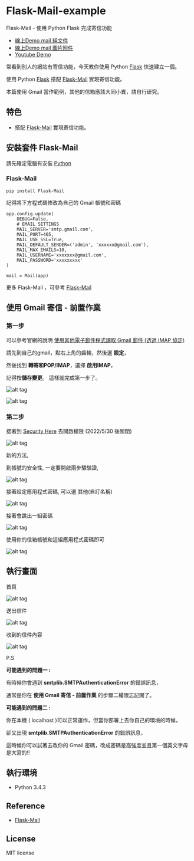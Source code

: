 # Flask-Mail-example
Flask-Mail - 使用 Python Flask 完成寄信功能

* [線上Demo mail 純文件](http://pythontt-twtrubikscode.rhcloud.com/mail_page)
* [線上Demo mail 圖片附件](http://pythontt-twtrubikscode.rhcloud.com/mail_page_img)
* [Youtube Demo](https://youtu.be/qqOgDPSD3jc)

常看到別人的網站有寄信功能，今天教你使用 Python [Flask](http://flask.pocoo.org/) 快速建立一個。

使用 Python [Flask](http://flask.pocoo.org/) 搭配 [Flask-Mail](http://pythonhosted.org/Flask-Mail/)  實現寄信功能。

本篇使用 Gmail 當作範例，其他的信箱應該大同小異，請自行研究。

## 特色
* 搭配 [Flask-Mail](http://pythonhosted.org/Flask-Mail/) 實現寄信功能。


## 安裝套件 Flask-Mail
請先確定電腦有安裝 [Python](https://www.python.org/)


### Flask-Mail
```
pip install Flask-Mail
```

記得將下方程式碼修改為自己的 Gmail 帳號和密碼
```
app.config.update(
    DEBUG=False,
    # EMAIL SETTINGS
    MAIL_SERVER='smtp.gmail.com',
    MAIL_PORT=465,
    MAIL_USE_SSL=True,
    MAIL_DEFAULT_SENDER=('admin', 'xxxxxx@gmail.com'),
    MAIL_MAX_EMAILS=10,
    MAIL_USERNAME='xxxxxxx@gmail.com',
    MAIL_PASSWORD='xxxxxxxxx'
)

mail = Mail(app)
```

更多 Flask-Mail ，可參考  [Flask-Mail](http://pythonhosted.org/Flask-Mail/)



## 使用 Gmail 寄信 - 前置作業

### 第一步

可以參考官網的說明  [使用其他電子郵件程式讀取 Gmail 郵件 (透過 IMAP 協定)](https://support.google.com/mail/answer/7126229?hl=zh-Hant)

請先到自己的gmail，點右上角的齒輪，然後選 <b>設定</b>，

然後找到 <b>轉寄和POP/IMAP</b>，選擇 <b>啟用IMAP</b>，

記得按<b>儲存變更</b>。 這樣就完成第一步了。

![alt tag](http://i.imgur.com/lutH7Ox.jpg)

![alt tag](http://i.imgur.com/zu15YSB.jpg)

### 第二步

接著到 [Security Here](https://www.google.com/settings/security/lesssecureapps) 去開啟權限 (2022/5/30 後關閉)

![alt tag](http://i.imgur.com/nMWcYDh.jpg)

新的方法,

到帳號的安全性, 一定要開啟兩步驟驗證,

![alt tag](https://i.imgur.com/IMSPInG.png)

接著設定應用程式密碼, 可以選 其他(自訂名稱)

![alt tag](https://i.imgur.com/ds2Ia36.png)

接著會跳出一組密碼

![alt tag](https://i.imgur.com/11qtT9M.png)

使用你的信箱帳號和這組應用程式密碼即可

![alt tag](https://i.imgur.com/tHavtEa.png)

## 執行畫面
首頁

![alt tag](http://i.imgur.com/QV7PSUF.jpg)

送出信件

![alt tag](http://i.imgur.com/nx3VKxR.jpg)

收到的信件內容

![alt tag](http://i.imgur.com/kM0uZMv.jpg)


P.S <br>

<b>可能遇到的問題一 :</b>

有時候你會遇到 <b>smtplib.SMTPAuthenticationError</b> 的錯誤訊息，

通常是你在 <b>使用 Gmail 寄信 - 前置作業</b> 的步驟二權限忘記開了。

<b>可能遇到的問題二 :</b>

你在本機 ( localhost )可以正常運作，但當你部署上去你自己的環境的時候，

卻又出現 <b>smtplib.SMTPAuthenticationError</b> 的錯誤訊息，

這時候你可以試著去改你的 Gmail 密碼，改成密碼是高強度並且第一個英文字母是大寫的!!

## 執行環境
* Python 3.4.3

## Reference
* [Flask-Mail](http://pythonhosted.org/Flask-Mail/)

## License
MIT license
